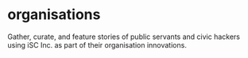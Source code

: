 organisations
=============

Gather, curate, and feature stories of public servants and civic hackers using iSC Inc. as part of their organisation innovations.
